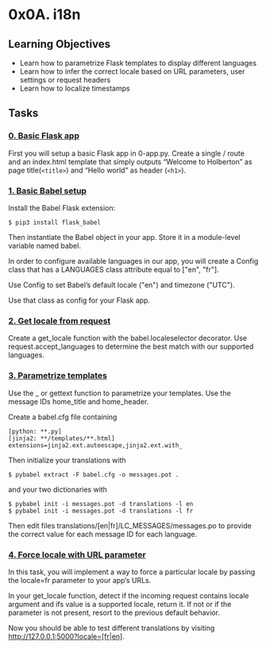 # 0x0A. i18n

## Learning Objectives
  -  Learn how to parametrize Flask templates to display different languages
  -  Learn how to infer the correct locale based on URL parameters, user settings or request headers
  -  Learn how to localize timestamps

## Tasks
### [0. Basic Flask app ](./0-app.py)
First you will setup a basic Flask app in 0-app.py. Create a single / route and an index.html template that simply outputs “Welcome to Holberton” as page title(`<title>`) and “Hello world” as header (`<h1>`).

### [1. Basic Babel setup](./1-app.py)
Install the Babel Flask extension:

`$ pip3 install flask_babel`

Then instantiate the Babel object in your app. Store it in a module-level variable named babel.

In order to configure available languages in our app, you will create a Config class that has a LANGUAGES class attribute equal to ["en", "fr"].

Use Config to set Babel’s default locale ("en") and timezone ("UTC").

Use that class as config for your Flask app.

### [2. Get locale from request ](./2-app.py)
Create a get_locale function with the babel.localeselector decorator. Use request.accept_languages to determine the best match with our supported languages.

### [3. Parametrize templates](./3-app.py)
Use the _ or gettext function to parametrize your templates. Use the message IDs home_title and home_header.

Create a babel.cfg file containing
```
[python: **.py]
[jinja2: **/templates/**.html]
extensions=jinja2.ext.autoescape,jinja2.ext.with_
```
Then initialize your translations with

`$ pybabel extract -F babel.cfg -o messages.pot .`

and your two dictionaries with
```
$ pybabel init -i messages.pot -d translations -l en
$ pybabel init -i messages.pot -d translations -l fr
```
Then edit files translations/[en|fr]/LC_MESSAGES/messages.po to provide the correct value for each message ID for each language.

### [4. Force locale with URL parameter](./4-app.py)
In this task, you will implement a way to force a particular locale by passing the locale=fr parameter to your app’s URLs.

In your get_locale function, detect if the incoming request contains locale argument and ifs value is a supported locale, return it. If not or if the parameter is not present, resort to the previous default behavior.

Now you should be able to test different translations by visiting http://127.0.0.1:5000?locale=[fr|en].